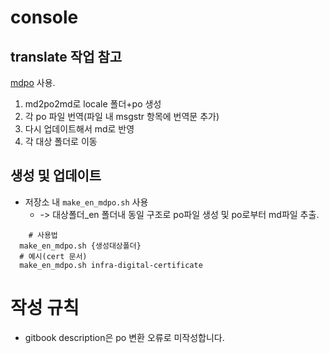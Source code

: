 # console

## translate 작업 참고

[mdpo](https://mondeja.github.io/mdpo/latest/index.html) 사용.

1. md2po2md로 locale 폴더+po 생성
2. 각 po 파일 번역(파일 내 msgstr 항목에 번역문 추가)
3. 다시 업데이트해서 md로 반영
4. 각 대상 폴더로 이동

## 생성 및 업데이트

- 저장소 내 `make_en_mdpo.sh` 사용
  - -> 대상폴더\_en 폴더내 동일 구조로 po파일 생성 및 po로부터 md파일 추출.

```shell
    # 사용법
  make_en_mdpo.sh {생성대상폴더}
  # 예시(cert 문서)
  make_en_mdpo.sh infra-digital-certificate
```

# 작성 규칙

- gitbook description은 po 변환 오류로 미작성합니다.
